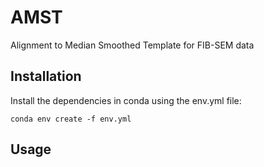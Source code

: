 # AMST
Alignment to Median Smoothed Template for FIB-SEM data

## Installation

Install the dependencies in conda using the env.yml file:

    conda env create -f env.yml


## Usage


